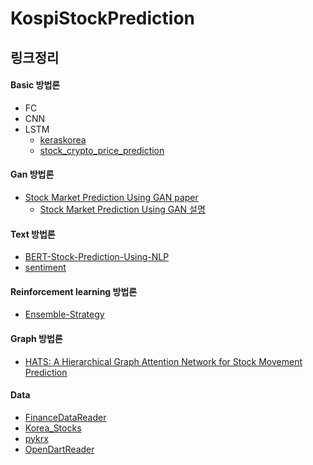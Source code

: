 # KospiStockPrediction


## 링크정리
#### Basic 방법론
- FC
- CNN
- LSTM
  - [keraskorea](https://keraskorea.github.io/posts/2018-10-25-Keras%EB%A5%BC%20%ED%99%9C%EC%9A%A9%ED%95%9C%20%EC%A3%BC%EC%8B%9D%20%EA%B0%80%EA%B2%A9%20%EC%98%88%EC%B8%A1/)
  - [stock_crypto_price_prediction](https://github.com/kairess/stock_crypto_price_prediction)


#### Gan 방법론
- [Stock Market Prediction Using GAN paper](http://downloads.hindawi.com/journals/mpe/2018/4907423.pdf)
  - [Stock Market Prediction Using GAN 설명](https://dataplay.tistory.com/9)

#### Text 방법론
- [BERT-Stock-Prediction-Using-NLP](https://github.com/markbabbe/BERT-Stock-Prediction-Using-NLP)
- [sentiment](https://youtu.be/4OlvGGAsj8I)


#### Reinforcement learning 방법론
- [Ensemble-Strategy](https://github.com/AI4Finance-LLC/Deep-Reinforcement-Learning-for-Automated-Stock-Trading-Ensemble-Strategy-ICAIF-2020)

#### Graph 방법론
- [HATS: A Hierarchical Graph Attention Network for Stock Movement
Prediction](https://arxiv.org/pdf/1908.07999.pdf#page=13&zoom=100,73,886)


#### Data
- [FinanceDataReader](https://github.com/FinanceData/FinanceDataReader)
- [Korea_Stocks](https://github.com/choosunsick/Korea_Stocks)
- [pykrx](https://github.com/sharebook-kr/pykrx)
- [OpenDartReader](https://github.com/FinanceData/OpenDartReader)
